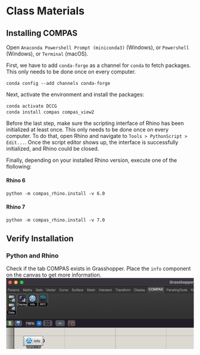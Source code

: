 # Class Materials


## Installing COMPAS
Open `Anaconda Powershell Prompt (miniconda3)` (Windows), or `Powershell` (Windows),  or `Terminal` (macOS).

First, we have to add `conda-forge` as a channel for `conda` to fetch packages. This only needs to be done once on every computer.
```
conda config --add channels conda-forge
```

Next, activate the environment and install the packages:
```
conda activate DCCG
conda install compas compas_view2
```
Before the last step, make sure the scripting interface of Rhino has been initialized at least once. This only needs to be done once on every computer. To do that, open Rhino and navigate to `Tools > PythonScript > Edit...`. Once the script editor shows up, the interface is successfully initialized, and Rhino could be closed.

Finally, depending on your installed Rhino version, execute one of the flollowing:

#### Rhino 6
```
python -m compas_rhino.install -v 6.0
```

#### Rhino 7
```
python -m compas_rhino.install -v 7.0
```


## Verify Installation


### Python and Rhino
Check if the tab COMPAS exists in Grasshopper. Place the `info` component on the canvas to get more information.
![compas_installed_in_rhino](Assets/img/compas_installed_in_rhino.png)
    
